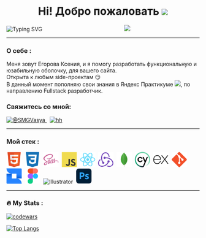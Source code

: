 <div id="header" align="center">
<h1 align="center">Hi! Добро пожаловать <img
src="https://github.com/blackcater/blackcater/raw/main/images/Hi.gif" height="32" /></h1>
</div>

<div>
  <img align="center"src="https://readme-typing-svg.herokuapp.com?font=Arial&duration=6000&pause=300&center=true&vCenter=true&random=false&width=400&color=8366FF&lines=Trust+me%2C+I'm+a+developer" alt="Typing      SVG" />
  <img align="right" src="https://media.giphy.com/media/v1.Y2lkPTc5MGI3NjExNmZ3YmVsMjJwMXoycWxnZnM2ZnZrZDhhZmJ2dHc4bWxxaGpxNDNqdiZlcD12MV9pbnRlcm5hbF9naWZfYnlfaWQmY3Q9Zw/uB86ZyWQsnFSGYe2sA/giphy.gif"             
  width="39%"/>
</div>

---

### О себе :
Меня зовут Егорова Ксения, и я помогу разработать функциональную и юзабильную оболочку, для вашего сайта.</br>Открыта к любым side-проектам :smirk: </br>
В данный момент пополняю свои знания в Яндекс Практикуме <img src="https://media.giphy.com/media/WUlplcMpOCEmTGBtBW/giphy.gif" width="30">, по направлению Fullstack разработчик.

### Свяжитесь со мной:
<a href="https://t.me/SMGVasya">
  <img
    src="https://camo.githubusercontent.com/61fd23b4a292ef12bb2cf329c872299705e0c52198522aeb49e0b76bbe6eefb2/68747470733a2f2f63646e2e73696d706c6569636f6e732e6f72672f74656c656772616d"
    alt="@SMGVasya"
    title="telegram"
    width="40"
    height="40"
  />
</a>&nbsp;
<a href="https://hh.ru/resume/c840af0bff0c6911650039ed1f30504777304f">
  <img
    src="https://img.hhcdn.ru/employer-logo/4069248.png"
    alt="hh"
    title="резюме"
    width="40"
    height="40"
  />
</a>

---

### Мой стек :
<div>
  <img
    src="https://github.com/devicons/devicon/blob/master/icons/html5/html5-original.svg"
    title="HTML5"
    alt="HTML"
    width="40"
    height="40"
  />&nbsp;
  <img
    src="https://github.com/devicons/devicon/blob/master/icons/css3/css3-plain.svg"
    title="CSS3"
    alt="CSS"
    width="40"
    height="40"
  />&nbsp;
  <img
    src="https://github.com/devicons/devicon/blob/master/icons/sass/sass-original.svg"
    title="Sass"
    alt="Sass"
    width="40"
    height="40"
  />&nbsp;
  <img
    src="https://github.com/devicons/devicon/blob/master/icons/javascript/javascript-original.svg"
    title="JavaScript"
    alt="JavaScript"
    width="40"
    height="40"
  />&nbsp;
  <img
    src="https://github.com/devicons/devicon/blob/master/icons/react/react-original.svg"
    title="React"
    alt="React"
    width="40"
    height="40"
  />&nbsp;
  <img
    src="https://github.com/devicons/devicon/blob/master/icons/redux/redux-original.svg"
    title="Redux"
    alt="Redux"
    width="40"
    height="40"
  />&nbsp;
  <img
    src="https://github.com/devicons/devicon/blob/master/icons/mongodb/mongodb-original.svg"
    title="Mongodb"
    alt="Mongodb"
    width="40"
    height="40"
  />&nbsp;
  <img
    src="https://github.com/devicons/devicon/blob/master/icons/cypressio/cypressio-original.svg"
    title="Cypress"
    alt="Cypress"
    width="40"
    height="40"
  />&nbsp;
  <img
    src="https://github.com/devicons/devicon/blob/master/icons/express/express-original.svg"
    title="Express"
    alt="Express"
    width="40"
    height="40"
  />&nbsp;
  <img
    src="https://github.com/devicons/devicon/blob/master/icons/git/git-original.svg"
    title="Git"
    alt="Git"
    width="40"
    height="40"
  />&nbsp;
  <img
    src="https://github.com/devicons/devicon/blob/master/icons/jiraalign/jiraalign-original.svg"
    title="Jira Atlassian"
    alt="Jira"
    width="40"
    height="40"
  />&nbsp;
  <img
    src="https://github.com/devicons/devicon/blob/master/icons/figma/figma-original.svg"
    title="Figma"
    alt="Figma"
    width="40"
    height="40"
  />&nbsp;
  <img
    src="https://www.vectorlogo.zone/logos/adobe_illustrator/adobe_illustrator-icon.svg"
    title="Illustrator"
    alt="Illustrator"
    width="40"
    height="40"
  />&nbsp;
  <img
    src="https://github.com/devicons/devicon/blob/master/icons/photoshop/photoshop-original.svg"
    title="Photoshop"
    alt="Photoshop"
    width="40"
    height="40"
  />
  <!--<img src="https://github.com/devicons/devicon/blob/master/icons/mysql/mysql-original-wordmark.svg" title="MySQL"  alt="MySQL" width="40" height="40"/>&nbsp;-->
<!--   <img src="https://github.com/devicons/devicon/blob/master/icons/nodejs/nodejs-original-wordmark.svg" title="NodeJS" alt="NodeJS" width="40" height="40"/>&nbsp; -->
</div>

---

### :fire: My Stats :
[![codewars](https://www.codewars.com/users/smgvasya/badges/large)](https://www.codewars.com/users/smgvasya)  

[![Top Langs](https://github-readme-stats.vercel.app/api/top-langs/?username=smgvasya&layout=compact&theme=vision-friendly-dark)](https://github.com/anuraghazra/github-readme-stats)
